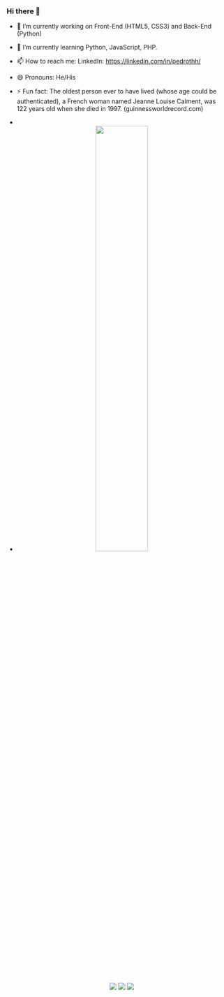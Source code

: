 ### Hi there 👋

- 🔭 I’m currently working on Front-End (HTML5, CSS3) and Back-End (Python)
- 🌱 I’m currently learning Python, JavaScript, PHP.
- 📫 How to reach me: LinkedIn: https://linkedin.com/in/pedrothh/
- 😄 Pronouns: He/His
- ⚡ Fun fact: The oldest person ever to have lived (whose age could be authenticated), a French woman named Jeanne Louise Calment, was 122 years old when she died in 1997. (guinnessworldrecord.com)
- 
- <div align="center">
  <a href="https://github.com/Pedrothh">
  <img height="50%" src="https://github-readme-stats.vercel.app/api?username=Pedrothh&show_icons=true&theme=dracula&include_all_commits=true&count_private=true"/>

    <a href="https://instagram.com/Pedrothh" target="_blank"><img src="https://img.shields.io/badge/-Instagram-%23E4405F?style=for-the-badge&logo=instagram&logoColor=white" target="_blank"></a>
 	  <a href = "mailto:pedro.th.dev@gmail.com"><img src="https://img.shields.io/badge/-Gmail-%23333?style=for-the-badge&logo=gmail&logoColor=white" target="_blank"></a>
  <a href="https://www.linkedin.com/in/Pedrothh" target="_blank"><img src="https://img.shields.io/badge/-LinkedIn-%230077B5?style=for-the-badge&logo=linkedin&logoColor=white" target="_blank"></a> 

</div>
